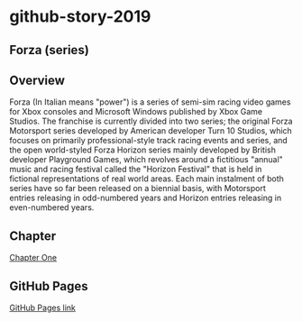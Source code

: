# github-story-2019
## Forza (series)

## Overview
Forza (In Italian means "power") is a series of semi-sim racing video games for Xbox consoles and Microsoft Windows published by Xbox Game Studios. The franchise is currently divided into two series; the original Forza Motorsport series developed by American developer Turn 10 Studios, which focuses on primarily professional-style track racing events and series, and the open world-styled Forza Horizon series mainly developed by British developer Playground Games, which revolves around a fictitious "annual" music and racing festival called the "Horizon Festival" that is held in fictional representations of real world areas. Each main instalment of both series have so far been released on a biennial basis, with Motorsport entries releasing in odd-numbered years and Horizon entries releasing in even-numbered years.

## Chapter
[Chapter One](chapter01.md)

## GitHub Pages
[GitHub Pages link](https://mateuszitb.github.io/github-story-2019/)
